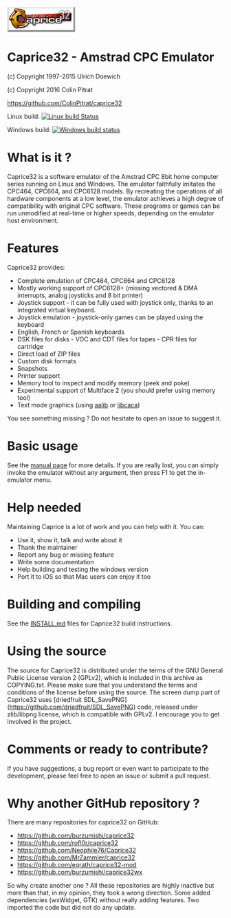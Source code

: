 ![Caprice32 logo](https://raw.githubusercontent.com/ColinPitrat/caprice32/master/resources/cap32logo.bmp)
# Caprice32 - Amstrad CPC Emulator

(c) Copyright 1997-2015 Ulrich Doewich

(c) Copyright 2016 Colin Pitrat

https://github.com/ColinPitrat/caprice32

Linux build: [![Linux build Status](https://travis-ci.org/ColinPitrat/caprice32.svg?branch=master)](https://travis-ci.org/ColinPitrat/caprice32)

 Windows build: [![Windows build status](https://ci.appveyor.com/api/projects/status/h795wt2xlttaj6sk?svg=true)](https://ci.appveyor.com/project/ColinPitrat/caprice32)


# What is it ?

Caprice32 is a software emulator of the Amstrad CPC 8bit home computer series running on Linux and Windows. The emulator faithfully imitates the CPC464, CPC664, and CPC6128 models. By recreating the operations of all hardware components at a low level, the emulator achieves a high degree of compatibility with original CPC software. These programs or games can be run unmodified at real-time or higher speeds, depending on the emulator host environment.

# Features

Caprice32 provides:
  * Complete emulation of CPC464, CPC664 and CPC6128
  * Mostly working support of CPC6128+ (missing vectored & DMA interrupts, analog joysticks and 8 bit printer)
  * Joystick support - it can be fully used with joystick only, thanks to an integrated virtual keyboard.
  * Joystick emulation - joystick-only games can be played using the keyboard
  * English, French or Spanish keyboards
  * DSK files for disks - VOC and CDT files for tapes - CPR files for cartridge
  * Direct load of ZIP files
  * Custom disk formats
  * Snapshots
  * Printer support
  * Memory tool to inspect and modify memory (peek and poke)
  * Experimental support of Multiface 2 (you should prefer using memory tool)
  * Text mode graphics (using [aalib](http://aa-project.sourceforge.net/aalib/) or [libcaca](http://caca.zoy.org/wiki/libcaca))

You see something missing ? Do not hesitate to open an issue to suggest it.

# Basic usage

See the [manual page](http://htmlpreview.github.io/?https://github.com/ColinPitrat/caprice32/blob/master/doc/man.html) for more details. If you are really lost, you can simply invoke the emulator without any argument, then press F1 to get the in-emulator menu.

# Help needed

Maintaining Caprice is a lot of work and you can help with it.
You can:
  * Use it, show it, talk and write about it
  * Thank the maintainer
  * Report any bug or missing feature
  * Write some documentation
  * Help building and testing the windows version
  * Port it to iOS so that Mac users can enjoy it too

# Building and compiling

See the [INSTALL.md](INSTALL.md) files for Caprice32 build instructions.

# Using the source

The source for Caprice32 is distributed under the terms of the GNU General Public License version 2 (GPLv2), which is included in this archive as COPYING.txt. Please make sure that you understand the terms and conditions of the license before using the source.
The screen dump part of Caprice32 uses [driedfruit SDL_SavePNG] (https://github.com/driedfruit/SDL_SavePNG) code, released under zlib/libpng license, which is compatible with GPLv2.
I encourage you to get involved in the project.

# Comments or ready to contribute?

If you have suggestions, a bug report or even want to participate to the development, please feel free to open an issue or submit a pull request.

# Why another GitHub repository ?

There are many repositories for caprice32 on GitHub:

  * https://github.com/burzumishi/caprice32
  * https://github.com/rofl0r/caprice32
  * https://github.com/Neophile76/Caprice32
  * https://github.com/MrZammler/caprice32
  * https://github.com/egrath/caprice32-mod
  * https://github.com/burzumishi/caprice32wx

So why create another one ? All these repositories are highly inactive but more than that, in my opinion, they took a wrong direction. Some added dependencies (wxWidget, GTK) without really adding features. Two imported the code but did not do any update.
